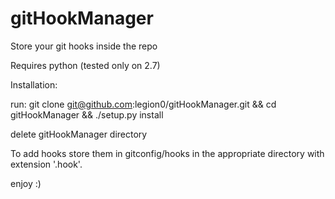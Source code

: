 gitHookManager
==============

Store your git hooks inside the repo

Requires python (tested only on 2.7)

Installation:

run: git clone git@github.com:legion0/gitHookManager.git && cd gitHookManager && ./setup.py install

delete gitHookManager directory


To add hooks store them in gitconfig/hooks in the appropriate directory with extension '.hook'.

enjoy :)